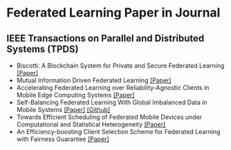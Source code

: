 # Federated Learning Paper in Journal
## IEEE Transactions on Parallel and Distributed Systems (TPDS)

* Biscotti: A Blockchain System for Private and Secure Federated Learning [[Paper]](https://ieeexplore.ieee.org/document/9292450)
* Mutual Information Driven Federated Learning [[Paper]](https://ieeexplore.ieee.org/document/9272656)
* Accelerating Federated Learning over Reliability-Agnostic Clients in Mobile Edge Computing Systems [[Paper]](https://arxiv.org/abs/2007.14374)
* Self-Balancing Federated Learning With Global Imbalanced Data in Mobile Systems [[Paper]](https://ieeexplore.ieee.org/document/9141436) [[Github]](https://github.com/mtang724/Self-Balancing-Federated-Learning)
* Towards Efficient Scheduling of Federated Mobile Devices under Computational and Statistical Heterogeneity [[Paper]](https://arxiv.org/abs/2005.12326)
* An Efficiency-boosting Client Selection Scheme for Federated Learning with Fairness Guarantee [[Paper]](https://arxiv.org/abs/2011.01783)
